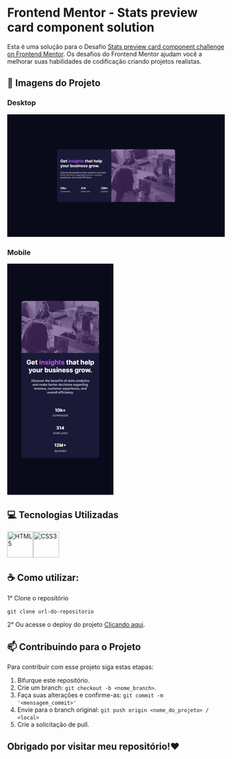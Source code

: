 # Frontend Mentor - Stats preview card component solution

Esta é uma solução para o Desafio [Stats preview card component challenge on Frontend Mentor](https://www.frontendmentor.io/challenges/stats-preview-card-component-8JqbgoU62). Os desafios do Frontend Mentor ajudam você a melhorar suas habilidades de codificação criando projetos realistas.

## 📸 Imagens do Projeto

### Desktop

![](design/desktop-design.jpg)

### Mobile

![](design/mobile-design.jpg)

## 💻 Tecnologias Utilizadas

<img width="60px" height="60px" title="HTML5" src="https://cdn.jsdelivr.net/gh/devicons/devicon/icons/html5/html5-original.svg" /><img width="60px" height="60px" title="CSS3" src="https://cdn.jsdelivr.net/gh/devicons/devicon/icons/css3/css3-original.svg" />

## ☕ Como utilizar:

1° Clone o repositório

```
git clone url-do-repositorio
```

2° Ou acesse o deploy do projeto [Clicando aqui](https://fransuelton.github.io/landing-page-agencia-xyz/).

## 📫 Contribuindo para o Projeto

Para contribuir com esse projeto siga estas etapas:

1. Bifurque este repositório.
2. Crie um branch: `git checkout -b <nome_branch>`.
3. Faça suas alterações e confirme-as: `git commit -m '<mensagem_commit>'`
4. Envie para o branch original: `git push origin <nome_do_projeto> / <local>`
5. Crie a solicitação de pull.

## Obrigado por visitar meu repositório!❤️
